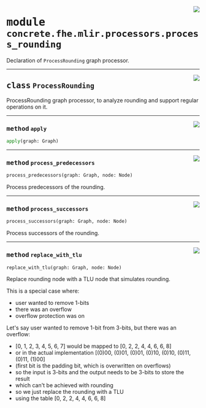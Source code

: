 <!-- markdownlint-disable -->

<a href="../../tempdirectoryforapidocs/.venvtrash/lib/python3.10/site-packages/concrete/fhe/mlir/processors/process_rounding.py#L0"><img align="right" style="float:right;" src="https://img.shields.io/badge/-source-cccccc?style=flat-square"></a>

# <kbd>module</kbd> `concrete.fhe.mlir.processors.process_rounding`
Declaration of `ProcessRounding` graph processor. 



---

<a href="../../tempdirectoryforapidocs/.venvtrash/lib/python3.10/site-packages/concrete/fhe/mlir/processors/process_rounding.py#L17"><img align="right" style="float:right;" src="https://img.shields.io/badge/-source-cccccc?style=flat-square"></a>

## <kbd>class</kbd> `ProcessRounding`
ProcessRounding graph processor, to analyze rounding and support regular operations on it. 




---

<a href="../../tempdirectoryforapidocs/.venvtrash/lib/python3.10/site-packages/concrete/fhe/mlir/processors/process_rounding.py#L22"><img align="right" style="float:right;" src="https://img.shields.io/badge/-source-cccccc?style=flat-square"></a>

### <kbd>method</kbd> `apply`

```python
apply(graph: Graph)
```





---

<a href="../../tempdirectoryforapidocs/.venvtrash/lib/python3.10/site-packages/concrete/fhe/mlir/processors/process_rounding.py#L36"><img align="right" style="float:right;" src="https://img.shields.io/badge/-source-cccccc?style=flat-square"></a>

### <kbd>method</kbd> `process_predecessors`

```python
process_predecessors(graph: Graph, node: Node)
```

Process predecessors of the rounding. 

---

<a href="../../tempdirectoryforapidocs/.venvtrash/lib/python3.10/site-packages/concrete/fhe/mlir/processors/process_rounding.py#L142"><img align="right" style="float:right;" src="https://img.shields.io/badge/-source-cccccc?style=flat-square"></a>

### <kbd>method</kbd> `process_successors`

```python
process_successors(graph: Graph, node: Node)
```

Process successors of the rounding. 

---

<a href="../../tempdirectoryforapidocs/.venvtrash/lib/python3.10/site-packages/concrete/fhe/mlir/processors/process_rounding.py#L72"><img align="right" style="float:right;" src="https://img.shields.io/badge/-source-cccccc?style=flat-square"></a>

### <kbd>method</kbd> `replace_with_tlu`

```python
replace_with_tlu(graph: Graph, node: Node)
```

Replace rounding node with a TLU node that simulates rounding. 

This is a special case where: 
- user wanted to remove 1-bits 
- there was an overflow 
- overflow protection was on 

Let's say user wanted to remove 1-bit from 3-bits, but there was an overflow: 
- [0, 1, 2, 3, 4, 5, 6, 7] would be mapped to [0, 2, 2, 4, 4, 6, 6, 8] 
- or in the actual implementation [(0)00, (0)01, (0)01, (0)10, (0)10, (0)11, (0)11, (1)00] 
- (first bit is the padding bit, which is overwritten on overflows) 
- so the input is 3-bits and the output needs to be 3-bits to store the result 
- which can't be achieved with rounding 
- so we just replace the rounding with a TLU 
- using the table [0, 2, 2, 4, 4, 6, 6, 8] 


